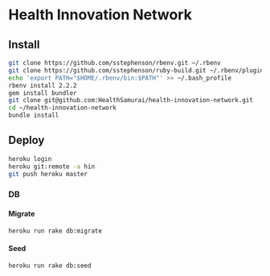 # Health Innovation Network

## Install

```sh
git clone https://github.com/sstephenson/rbenv.git ~/.rbenv
git clone https://github.com/sstephenson/ruby-build.git ~/.rbenv/plugins/ruby-build
echo 'export PATH="$HOME/.rbenv/bin:$PATH"' >> ~/.bash_profile
rbenv install 2.2.2
gem install bundler
git clone git@github.com:HealthSamurai/health-innovation-network.git
cd ~/health-innovation-network
bundle install
```

## Deploy

```sh
heroku login
heroku git:remote -a hin
git push heroku master
```

### DB

#### Migrate

    heroku run rake db:migrate

#### Seed

    heroku run rake db:seed

